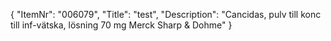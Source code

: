 {
  "ItemNr": "006079",
  "Title": "test",
  "Description": "Cancidas, pulv till konc till inf-vätska, lösning 70 mg Merck Sharp & Dohme"
}